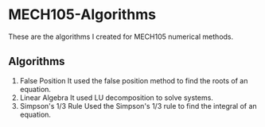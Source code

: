 # MECH105-Algorithms
These are the algorithms I created for MECH105 numerical methods.
## Algorithms
1. False Position
  It used the false position method to find the roots of an equation.
3. Linear Algebra 
  It used LU decomposition to solve systems.
5. Simpson's 1/3 Rule
  Used the Simpson's 1/3 rule to find the integral of an equation.
